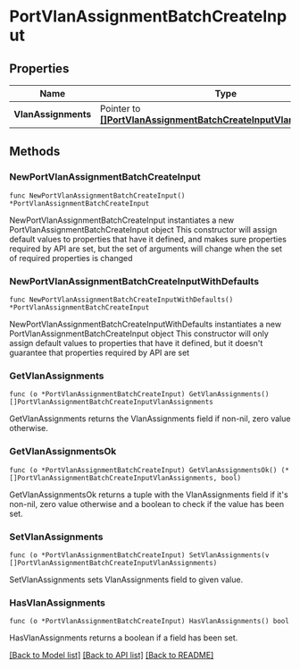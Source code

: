 # PortVlanAssignmentBatchCreateInput

## Properties

Name | Type | Description | Notes
------------ | ------------- | ------------- | -------------
**VlanAssignments** | Pointer to [**[]PortVlanAssignmentBatchCreateInputVlanAssignments**](PortVlanAssignmentBatchCreateInputVlanAssignments.md) |  | [optional] 

## Methods

### NewPortVlanAssignmentBatchCreateInput

`func NewPortVlanAssignmentBatchCreateInput() *PortVlanAssignmentBatchCreateInput`

NewPortVlanAssignmentBatchCreateInput instantiates a new PortVlanAssignmentBatchCreateInput object
This constructor will assign default values to properties that have it defined,
and makes sure properties required by API are set, but the set of arguments
will change when the set of required properties is changed

### NewPortVlanAssignmentBatchCreateInputWithDefaults

`func NewPortVlanAssignmentBatchCreateInputWithDefaults() *PortVlanAssignmentBatchCreateInput`

NewPortVlanAssignmentBatchCreateInputWithDefaults instantiates a new PortVlanAssignmentBatchCreateInput object
This constructor will only assign default values to properties that have it defined,
but it doesn't guarantee that properties required by API are set

### GetVlanAssignments

`func (o *PortVlanAssignmentBatchCreateInput) GetVlanAssignments() []PortVlanAssignmentBatchCreateInputVlanAssignments`

GetVlanAssignments returns the VlanAssignments field if non-nil, zero value otherwise.

### GetVlanAssignmentsOk

`func (o *PortVlanAssignmentBatchCreateInput) GetVlanAssignmentsOk() (*[]PortVlanAssignmentBatchCreateInputVlanAssignments, bool)`

GetVlanAssignmentsOk returns a tuple with the VlanAssignments field if it's non-nil, zero value otherwise
and a boolean to check if the value has been set.

### SetVlanAssignments

`func (o *PortVlanAssignmentBatchCreateInput) SetVlanAssignments(v []PortVlanAssignmentBatchCreateInputVlanAssignments)`

SetVlanAssignments sets VlanAssignments field to given value.

### HasVlanAssignments

`func (o *PortVlanAssignmentBatchCreateInput) HasVlanAssignments() bool`

HasVlanAssignments returns a boolean if a field has been set.


[[Back to Model list]](../README.md#documentation-for-models) [[Back to API list]](../README.md#documentation-for-api-endpoints) [[Back to README]](../README.md)


